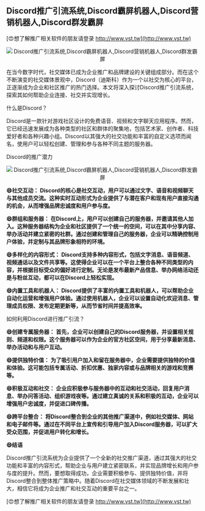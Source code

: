 ## **Discord推广引流系统,Discord霸屏机器人,Discord营销机器人,Discord群发霸屏**

[😍想了解推广相关软件的朋友请登录 http://www.vst.tw](http://www.vst.tw)

 <center><img src="https://vst.tw/MP4/tuiguang/png/7.png" alt="Discord推广引流系统,Discord霸屏机器人,Discord营销机器人,Discord群发霸屏"></center>

在当今数字时代，社交媒体已成为企业推广和品牌建设的关键组成部分。而在这个不断演变的社交媒体景观中，Discord（迪斯科）作为一个以社交为核心的平台，正逐渐成为企业和社区推广的热门选择。本文将深入探讨Discord推广引流系统，探索其如何帮助企业连接、社交并实现增长。

什么是Discord？

Discord是一款针对游戏社区设计的免费语音、视频和文字聊天应用程序。然而，它已经迅速发展成为各种类型的社区和群体的聚集地，包括艺术家、创作者、科技爱好者和各种兴趣小组。Discord以其强大的社交功能和丰富的自定义选项而闻名，使用户可以轻松创建、管理和参与各种不同主题的服务器。

Discord的推广潜力

 <center><img src="https://vst.tw/MP4/tuiguang/png/2.png" alt="Discord推广引流系统,Discord霸屏机器人,Discord营销机器人,Discord群发霸屏"></center>

**😄社交互动： Discord的核心是社交互动，用户可以通过文字、语音和视频聊天与其他成员交流。这种实时互动形式为企业提供了与潜在客户和现有用户直接沟通的机会，从而增强品牌忠诚度和用户参与度。**

**😄群组和服务器： 在Discord上，用户可以创建自己的服务器，并邀请其他人加入。这种服务器结构为企业和社区提供了一个统一的空间，可以在其中分享内容、举办活动并建立紧密的社群。通过创建和管理自己的服务器，企业可以精确控制用户体验，并定制与其品牌形象相符的环境。**

**😄多样化的内容形式： Discord支持多种内容形式，包括文字消息、语音频道、视频通话以及文件共享等。这使得企业可以在一个平台上整合各种不同类型的内容，并根据目标受众的偏好进行定制。无论是发布最新产品信息、举办网络活动还是与粉丝互动，都可以在Discord上轻松实现。**

**😄内置工具和机器人： Discord提供了丰富的内置工具和机器人，可以帮助企业自动化运营和增强用户体验。通过使用机器人，企业可以设置自动化欢迎消息、管理成员权限、发布定期更新等，从而节省时间并提高效率。**

如何利用Discord进行推广引流？

**😄创建专属服务器： 首先，企业可以创建自己的Discord服务器，并设置相关规则、频道和权限。这个服务器可以作为企业的官方社区空间，用于分享最新消息、举办活动和与用户互动。**

**😄提供独特价值： 为了吸引用户加入和留在服务器中，企业需要提供独特的价值和体验。这可能包括专属活动、折扣优惠、独家内容或与品牌相关的游戏和竞赛等。**

**😄积极互动和社交： 企业应积极参与服务器中的互动和社交活动，回复用户消息、举办问答活动、组织游戏夜等。通过建立真诚的关系和积极的互动，企业可以增强用户忠诚度，并促进口碑传播。**

**😄跨平台整合： 将Discord整合到企业的其他推广渠道中，例如社交媒体、网站和电子邮件等。通过在不同平台上宣传和引导用户加入Discord服务器，可以扩大受众范围，并促进用户转化和增长。**

**😄结语**

Discord推广引流系统为企业提供了一个全新的社交推广渠道，通过其强大的社交功能和丰富的内容形式，帮助企业与用户建立紧密联系，并实现品牌增长和用户参与度的提升。然而，要想取得成功，企业需要积极参与、提供独特价值，并将Discord整合到整体推广策略中。随着Discord在社交媒体领域的不断发展和壮大，相信它将成为企业推广和社交互动的重要平台之一。

[😍想了解推广相关软件的朋友请登录 http://www.vst.tw](http://www.vst.tw)



